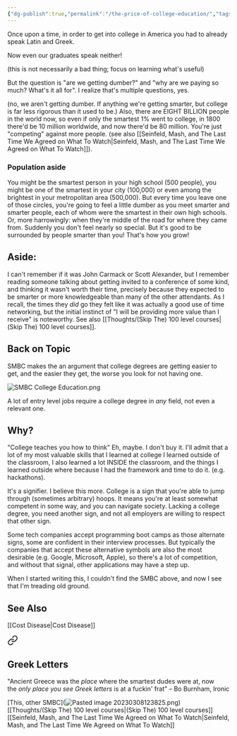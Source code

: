 ```yaml
---
{"dg-publish":true,"permalink":"/the-price-of-college-education/","tags":["thougts","capitalism","population","college"],"noteIcon":1}
---
```



Once upon a time, in order to get into college in America you had to already speak Latin and Greek. 

Now even our graduates speak neither!

(this is not necessarily a bad thing; focus on learning what's useful)

But the question is "are we getting dumber?" and "why are we paying so much? What's it all for". I realize that's multiple questions, yes.

(no, we aren't getting dumber. If anything we're getting smarter, but college is far less rigorous than it used to be.) Also, there are EIGHT BILLION people in the world now, so even if only the smartest 1% went to college, in 1800 there'd be 10 million worldwide, and now there'd be 80 million. You're just "competing" against more people. (see also [[Seinfeld, Mash, and The Last Time We Agreed on What To Watch\|Seinfeld, Mash, and The Last Time We Agreed on What To Watch]]). 

### Population aside
You might be the smartest person in your high school (500 people), you might be one of the smartest in your city (100,000) or even among the brightest in your metropolitan area (500,000). But every time you leave one of those circles, you're going to feel a little dumber as you meet smarter and smarter people, each of whom were the smartest in their own high schools. Or, more harrowingly: when they're middle of the road for where they came from. Suddenly you don't feel nearly so special. But it's good to be surrounded by people smarter than you! That's how you grow!

## Aside:
I can't remember if it was John Carmack or Scott Alexander, but I remember reading someone talking about getting invited to a conference of some kind, and thinking it wasn't worth their time, precisely because they expected to be smarter or more knowledgeable than many of the other attendants. As I recall, the times they *did* go they felt like it was actually a good use of time networking, but the initial instinct of "I will be providing more value than I receive" is noteworthy. See also [[Thoughts/(Skip The) 100 level courses\|(Skip The) 100 level courses]].

## Back on Topic

SMBC makes the an argument that college degrees are getting easier to get, and the easier they get, the worse you look for not having one.

![SMBC College Education.png](/img/user/img/SMBC%20College%20Education.png)


A lot of entry level jobs require a college degree in *any* field, not even a relevant one.

## Why?

"College teaches you how to think" 
Eh, maybe. I don't buy it. I'll admit that a lot of my most valuable skills that I learned at college I learned outside of the classroom, I also learned a lot INSIDE the classroom, and the things I learned outside where because I had the framework and time to do it. (e.g. hackathons).

It's a signifier.
I believe this more. College is a sign that you're able to jump through (sometimes arbitrary) hoops. It means you're at least somewhat competent in some way, and you can navigate society. Lacking a college degree, you need another sign, and not all employers are willing to respect that other sign.

Some tech companies accept programming boot camps as those alternate signs, some are confident in their interview processes. But typically the companies that accept these alternative symbols are also the most desirable (e.g. Google, Microsoft, Apple), so there's a lot of competition, and without that signal, other applications may have a step up.

When I started writing this, I couldn't find the SMBC above, and now I see that I'm treading old ground.

## See Also

[[Cost Disease\|Cost Disease]]

<div class="transclusion internal-embed is-loaded"><a class="markdown-embed-link" href="/reading-and-writing/quotes/#greek-letters" aria-label="Open link"><svg xmlns="http://www.w3.org/2000/svg" width="24" height="24" viewBox="0 0 24 24" fill="none" stroke="currentColor" stroke-width="2" stroke-linecap="round" stroke-linejoin="round" class="svg-icon lucide-link"><path d="M10 13a5 5 0 0 0 7.54.54l3-3a5 5 0 0 0-7.07-7.07l-1.72 1.71"></path><path d="M14 11a5 5 0 0 0-7.54-.54l-3 3a5 5 0 0 0 7.07 7.07l1.71-1.71"></path></svg></a><div class="markdown-embed">



## Greek Letters
"Ancient Greece was the _place_ where the smartest dudes were at, now the _only place you see Greek letters_ is at a fuckin' frat" – Bo Burnham, Ironic


</div></div>

[This, other SMBC](![Pasted image 20230308123825.png](/img/user/Pasted%20image%2020230308123825.png))
[[Thoughts/(Skip The) 100 level courses\|(Skip The) 100 level courses]]
[[Seinfeld, Mash, and The Last Time We Agreed on What To Watch\|Seinfeld, Mash, and The Last Time We Agreed on What To Watch]]